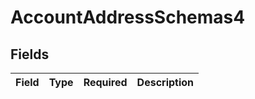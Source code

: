 # AccountAddressSchemas4


## Fields

| Field       | Type        | Required    | Description |
| ----------- | ----------- | ----------- | ----------- |